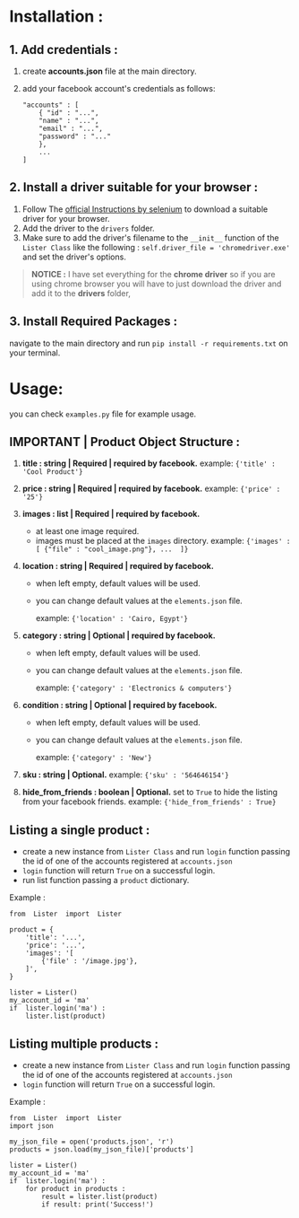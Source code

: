 

# Installation :

## 1. Add credentials :
 1. create **accounts.json** file at the main directory.
 2. add your facebook account's credentials as follows:

        "accounts" : [
			{ "id" : "...",
			"name" : "...",
			"email" : "...",
			"password" : "..."
			},
			...
		]

## 2.  Install a driver suitable for your browser :
 1. Follow The [official Instructions by selenium](https://www.selenium.dev/documentation/webdriver/getting_started/install_drivers/) to download a suitable driver for your browser.
 2. Add the driver to the `drivers` folder.
 3. Make sure to add the driver's filename to the `__init__` function of the `Lister Class` like the following : `self.driver_file = 'chromedriver.exe'`  and set the driver's options.

>**NOTICE :**  I have set everything for the **chrome driver**  so if you are using chrome browser you will have to just download the driver and add it to the **drivers** folder,
## 3. Install Required Packages :
  navigate to the main directory and run `pip install -r requirements.txt` on your terminal.
 
# Usage:
you can check `examples.py` file for example usage.

## ****IMPORTANT**** | Product Object Structure :

 1. **title : string | Required | required by facebook.** 
 example:
	 `{'title' : 'Cool Product'}`
 2. **price : string | Required | required by facebook.**
  example:
 	 `{'price' : '25'}`
 3. **images : list | Required | required by facebook.** 
	 
	- at least one image required.
	 - images must be placed at the `images` directory.
 example:
	 `{'images' : [
	 {"file" : "cool_image.png"},
	 ... 
	 ]}`
  4. **location : string | Required | required by facebook.** 
		
		- when left empty, default values will be used.
		- you can change default values at the `elements.json` file.

			example:
			 `{'location' : 'Cairo, Egypt'}`
	 
  5. **category :  string | Optional | required by facebook.** 
		
		- when left empty, default values will be used.
		- you can change default values at the `elements.json` file.

			example:
	 `{'category' : 'Electronics & computers'}`
	 
  6. **condition :  string | Optional | required by facebook.** 
		
		- when left empty, default values will be used.
		- you can change default values at the `elements.json` file.

			example:
	 `{'category' : 'New'}`

  7. **sku :  string | Optional.** 
			example:
	 `{'sku' : '564646154'}`
	 
  8. **hide_from_friends :  boolean | Optional.** 
	  set to `True` to hide the listing from your facebook friends.
			example:
	 `{'hide_from_friends' : True}`

## Listing a single product :

 - create a new instance from `Lister Class` and run `login`  function passing the id of one of the accounts registered at `accounts.json`
 - `login` function will return `True` on a successful login.
 - run list function passing a `product` dictionary.
 

Example :

    from  Lister  import  Lister
    
	product = {
		'title': '...', 
		'price': '...', 
		'images': '[
			{'file' : '/image.jpg'},
		]',
	} 
    
    lister = Lister()
	my_account_id = 'ma'
	if  lister.login('ma') :
		lister.list(product)


## Listing multiple products :

 - create a new instance from `Lister Class` and run `login`  function passing the id of one of the accounts registered at `accounts.json`
 - `login` function will return `True` on a successful login.
 

Example :

    from  Lister  import  Lister
    import json
    
    my_json_file = open('products.json', 'r')
    products = json.load(my_json_file)['products']
    
    lister = Lister()
	my_account_id = 'ma'
	if  lister.login('ma') :
		for product in products : 
			result = lister.list(product)
			if result: print('Success!')